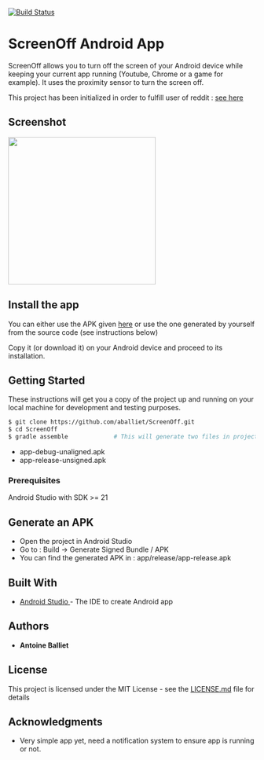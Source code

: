 [![Build Status](https://travis-ci.com/aballiet/ScreenOff.svg?branch=master)](https://travis-ci.com/aballiet/ScreenOff)

# ScreenOff Android App

ScreenOff allows you to turn off the screen of your Android device while keeping your current app running (Youtube, Chrome or a game for example).
It uses the proximity sensor to turn the screen off.

This project has been initialized in order to fulfill user of reddit : [see here](https://www.reddit.com/r/deeptown/comments/ffsl49/tip_app_to_turn_off_your_screen_while_maximizing/)

## Screenshot
<img src="https://github.com/aballiet/ScreenOff/raw/master/readme_ressources/screenshot.jpg" width="300">

## Install the app 
You can either use the APK given [here](https://github.com/aballiet/ScreenOff/raw/master/app/release/app-release.apk) or use the one generated by yourself from the source code (see instructions below)

Copy it (or download it) on your Android device and proceed to its installation.


## Getting Started

These instructions will get you a copy of the project up and running on your local machine for development and testing purposes.

```bash
$ git clone https://github.com/aballiet/ScreenOff.git
$ cd ScreenOff
$ gradle assemble             # This will generate two files in project/build/apk/
```

- app-debug-unaligned.apk 
- app-release-unsigned.apk

### Prerequisites

Android Studio with SDK >= 21

## Generate an APK

- Open the project in Android Studio
- Go to : Build -> Generate Signed Bundle / APK
- You can find the generated APK in : app/release/app-release.apk


## Built With

* [Android Studio ](https://developer.android.com/studio) - The IDE to create Android app


## Authors

* **Antoine Balliet** 


## License

This project is licensed under the MIT License - see the [LICENSE.md](LICENSE.md) file for details

## Acknowledgments

* Very simple app yet, need a notification system to ensure app is running or not.
